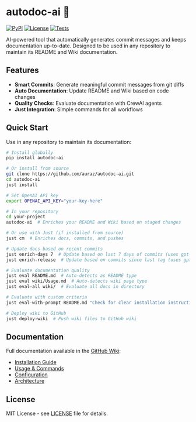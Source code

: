 # autodoc-ai 🚀

[![PyPI](https://img.shields.io/pypi/v/autodoc-ai)](https://pypi.org/project/autodoc-ai/)
[![License](https://img.shields.io/badge/License-MIT-green.svg)](https://opensource.org/licenses/MIT)
[![Tests](https://github.com/auraz/autodoc-ai/actions/workflows/test.yml/badge.svg)](https://github.com/auraz/autodoc-ai/actions)

AI-powered tool that automatically generates commit messages and keeps documentation up-to-date. Designed to be used in any repository to maintain its README and Wiki documentation.

## Features

- **Smart Commits**: Generate meaningful commit messages from git diffs
- **Auto Documentation**: Update README and Wiki based on code changes  
- **Quality Checks**: Evaluate documentation with CrewAI agents
- **Just Integration**: Simple commands for all workflows

## Quick Start

Use in any repository to maintain its documentation:

```bash
# Install globally
pip install autodoc-ai

# Or install from source
git clone https://github.com/auraz/autodoc-ai.git
cd autodoc-ai
just install

# Set OpenAI API key
export OPENAI_API_KEY="your-key-here"

# In your repository
cd your-project
autodoc-ai  # Enriches your README and Wiki based on staged changes

# Or use with Just (if installed from source)
just cm  # Enriches docs, commits, and pushes

# Update docs based on recent commits
just enrich-days 7  # Update based on last 7 days of commits (uses gpt-4o-mini)
just enrich-release  # Update based on commits since last tag (uses gpt-4o-mini)

# Evaluate documentation quality
just eval README.md  # Auto-detects as README type
just eval wiki/Usage.md  # Auto-detects wiki page type
just eval-all wiki/  # Evaluate all docs in directory

# Evaluate with custom criteria
just eval-with-prompt README.md "Check for clear installation instructions and examples"

# Deploy wiki to GitHub
just deploy-wiki  # Push wiki files to GitHub wiki
```

## Documentation

Full documentation available in the [GitHub Wiki](https://github.com/auraz/autodoc-ai/wiki):

- [Installation Guide](https://github.com/auraz/autodoc-ai/wiki/Installation)
- [Usage & Commands](https://github.com/auraz/autodoc-ai/wiki/Usage)
- [Configuration](https://github.com/auraz/autodoc-ai/wiki/Configuration)
- [Architecture](https://github.com/auraz/autodoc-ai/wiki/Architecture)

## License

MIT License - see [LICENSE](LICENSE) file for details.